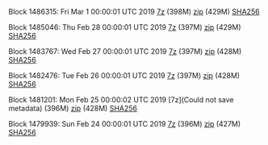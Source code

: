 Block 1486315: Fri Mar  1 00:00:01 UTC 2019 [7z](https://transfer.sh/XZMdb/bootstrap.dat.20190301.7z) (398M) [zip](https://transfer.sh/nxs4Q/bootstrap.dat.20190301.zip) (429M) [SHA256](https://transfer.sh/NesTg/sha256.txt)

Block 1485046: Thu Feb 28 00:00:01 UTC 2019 [7z](https://transfer.sh/YoZba/bootstrap.dat.20190228.7z) (397M) [zip](https://transfer.sh/7dYlr/bootstrap.dat.20190228.zip) (429M) [SHA256](https://transfer.sh/s9MPv/sha256.txt)

Block 1483767: Wed Feb 27 00:00:01 UTC 2019 [7z](https://transfer.sh/Wi21O/bootstrap.dat.20190227.7z) (397M) [zip](https://transfer.sh/BfSbJ/bootstrap.dat.20190227.zip) (428M) [SHA256](https://transfer.sh/VrU1u/sha256.txt)

Block 1482476: Tue Feb 26 00:00:01 UTC 2019 [7z](https://transfer.sh/8M9XU/bootstrap.dat.20190226.7z) (397M) [zip](https://transfer.sh/f5Wne/bootstrap.dat.20190226.zip) (428M) [SHA256](https://transfer.sh/piIZ9/sha256.txt)

Block 1481201: Mon Feb 25 00:00:02 UTC 2019 [7z](Could not save metadata) (396M) [zip](https://transfer.sh/grdBY/bootstrap.dat.20190225.zip) (428M) [SHA256](https://transfer.sh/OLpd5/sha256.txt)

Block 1479939: Sun Feb 24 00:00:01 UTC 2019 [7z](https://transfer.sh/KhB6u/bootstrap.dat.20190224.7z) (396M) [zip](https://transfer.sh/H8JRP/bootstrap.dat.20190224.zip) (427M) [SHA256](https://transfer.sh/sBmmr/sha256.txt)
